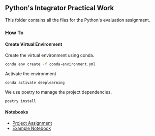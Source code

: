 ## Python's Integrator Practical Work

This folder contains all the files for the Python's evaluation assignment.

### How To

#### Create Virtual Environment
Create the virtual environment using conda.
```bash
conda env create -f conda-environment.yml
```
Activate the environment
```bash
conda activate deeplearning
```

We use poetry to manage the project dependencies.
```bash
poetry install
```

#### Notebooks

- [Project Assignment](tp_integrador_python.ipynb)
- [Example Notebook](demo_notebook.ipynb)
